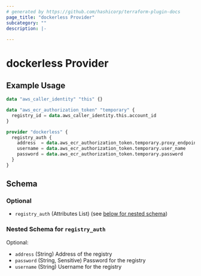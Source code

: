 ```yaml
---
# generated by https://github.com/hashicorp/terraform-plugin-docs
page_title: "dockerless Provider"
subcategory: ""
description: |-
  
---
```


# dockerless Provider



## Example Usage

```terraform
data "aws_caller_identity" "this" {}

data "aws_ecr_authorization_token" "temporary" {
  registry_id = data.aws_caller_identity.this.account_id
}

provider "dockerless" {
  registry_auth {
    address  = data.aws_ecr_authorization_token.temporary.proxy_endpoint
    username = data.aws_ecr_authorization_token.temporary.user_name
    password = data.aws_ecr_authorization_token.temporary.password
  }
}
```

<!-- schema generated by tfplugindocs -->
## Schema

### Optional

- `registry_auth` (Attributes List) (see [below for nested schema](#nestedatt--registry_auth))

<a id="nestedatt--registry_auth"></a>
### Nested Schema for `registry_auth`

Optional:

- `address` (String) Address of the registry
- `password` (String, Sensitive) Password for the registry
- `username` (String) Username for the registry
